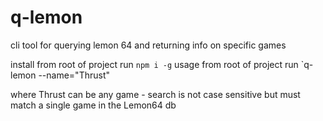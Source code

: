 # q-lemon
cli tool for querying lemon 64 and returning info on specific games

install
from root of project run `npm i -g`
usage
from root of project run `q-lemon --name="Thrust"

where Thrust can be any game - search is not case sensitive but must match a single game in the Lemon64 db
